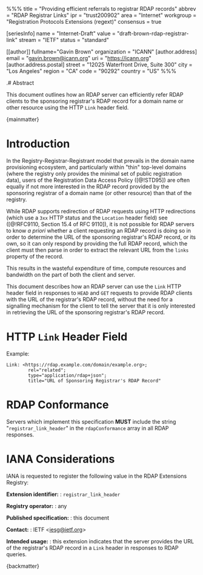 %%%
title = "Providing efficient referrals to registrar RDAP records"
abbrev = "RDAP Registrar Links"
ipr = "trust200902"
area = "Internet"
workgroup = "Registration Protocols Extensions (regext)"
consensus = true

[seriesInfo]
name = "Internet-Draft"
value = "draft-brown-rdap-registrar-link"
stream = "IETF"
status = "standard"

[[author]]
fullname="Gavin Brown"
organization = "ICANN"
  [author.address]
  email = "gavin.brown@icann.org"
  uri = "https://icann.org"
  [author.address.postal]
  street = "12025 Waterfront Drive, Suite 300"
  city = "Los Angeles"
  region = "CA"
  code = "90292"
  country = "US"
%%%

.# Abstract

This document outlines how an RDAP server can efficiently refer RDAP clients to
the sponsoring registrar's RDAP record for a domain name or other resource using
the HTTP `Link` header field.

{mainmatter}

# Introduction

In the Registry-Registrar-Registrant model that prevails in the domain name
provisioning ecosystem, and particularly within "thin" top-level domains (where
the registry only provides the minimal set of public registration data), users
of the Registration Data Access Policy ([@!STD95]) are often equally if not more
interested in the RDAP record provided by the sponsoring registrar of a domain
name (or other resource) than that of the registry.

While RDAP supports redirection of RDAP requests using HTTP redirections (which
use a `3xx` HTTP status and the `Location` header field) see ([@!RFC9110,
Section 15.4 of RFC 9110]), it is not possible for RDAP servers to know _a
priori_ whether a client requesting an RDAP record is doing so in order to
determine the URL of the sponsoring registrar's RDAP record, or its own, so it
can only respond by providing the full RDAP record, which the client must then
parse in order to extract the relevant URL from the `links` property of the
record.

This results in the wasteful expenditure of time, compute resources and
bandwidth on the part of both the client and server.

This document describes how an RDAP server can use the `Link` HTTP header field
in responses to `HEAD` and `GET` requests to provide RDAP clients with the URL
of the registrar's RDAP record, without the need for a signalling mechanism for
the client to tell the server that it is only interested in retrieving the URL
of the sponsoring registrar's RDAP record.

# HTTP `Link` Header Field

Example:

```
Link: <https://rdap.example.com/domain/example.org>;
        rel="related";
        type="application/rdap+json";
        title="URL of Sponsoring Registrar's RDAP Record"
```

# RDAP Conformance

Servers which implement this specification **MUST** include the string
"`registrar_link_header`" in the `rdapConformance` array in all RDAP responses.

# IANA Considerations

IANA is requested to register the following value in the RDAP Extensions
Registry:

**Extension identifier:**
: `registrar_link_header`

**Registry operator:**
: any

**Published specification:**
: this document

**Contact:**
: IETF <<iesg@ietf.org>>

**Intended usage:**
: this extension indicates that the server provides the URL of the registrar's
RDAP record in a `Link` header in responses to RDAP queries.

{backmatter}
